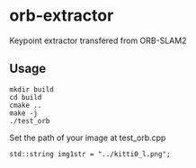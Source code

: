 # orb-extractor
Keypoint extractor transfered from ORB-SLAM2

## Usage
```
mkdir build
cd build
cmake ..
make -j
./test_orb
```

Set the path of your image at test_orb.cpp
```
std::string img1str = "../kitti0_l.png";
```
